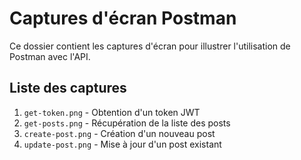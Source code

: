 # Captures d'écran Postman

Ce dossier contient les captures d'écran pour illustrer l'utilisation de Postman avec l'API.

## Liste des captures

1. `get-token.png` - Obtention d'un token JWT
2. `get-posts.png` - Récupération de la liste des posts
3. `create-post.png` - Création d'un nouveau post
4. `update-post.png` - Mise à jour d'un post existant
